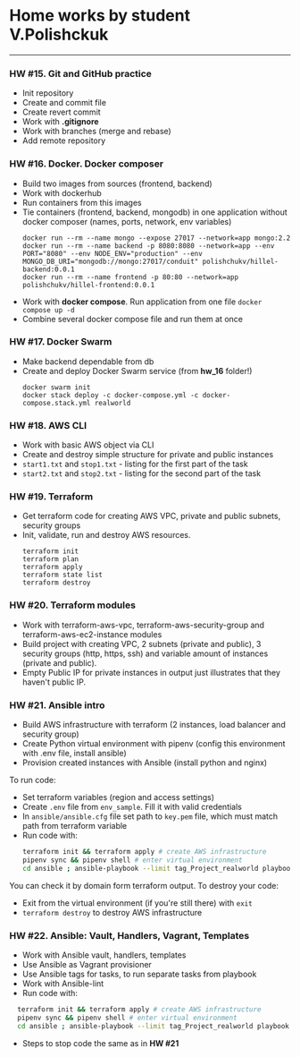 # Home works by student V.Polishckuk

----

### HW #15. Git and GitHub practice
- Init repository
- Create and commit file
- Create revert commit
- Work with **.gitignore**
- Work with branches (merge and rebase)
- Add remote repository

### HW #16. Docker. Docker composer
- Build two images from sources (frontend, backend)
- Work with dockerhub
- Run containers from this images
- Tie containers (frontend, backend, mongodb) in one application without docker composer (names, ports, network, env variables)
    ```
    docker run --rm --name mongo --expose 27017 --network=app mongo:2.2
    docker run --rm --name backend -p 8080:8080 --network=app --env PORT="8080" --env NODE_ENV="production" --env MONGO_DB_URI="mongodb://mongo:27017/conduit" polishchukv/hillel-backend:0.0.1
    docker run --rm --name frontend -p 80:80 --network=app polishchukv/hillel-frontend:0.0.1
    ```
- Work with **docker compose**. Run application from one file
  `docker compose up -d`
- Combine several docker compose file and run them at once

### HW #17. Docker Swarm
- Make backend dependable from db
- Create and deploy Docker Swarm service (from **hw_16** folder!)
  ````
  docker swarm init
  docker stack deploy -c docker-compose.yml -c docker-compose.stack.yml realworld
  ````
  
### HW #18. AWS CLI
- Work with basic AWS object via CLI
- Create and destroy simple structure for private and public instances
- `start1.txt` and `stop1.txt` - listing for the first part of the task
- `start2.txt` and `stop2.txt` - listing for the second part of the task

### HW #19. Terraform
- Get terraform code for creating AWS VPC, private and public subnets, security groups
- Init, validate, run and destroy AWS resources.
  ````
  terraform init
  terraform plan
  terraform apply
  terraform state list
  terraform destroy
  ````
  
### HW #20. Terraform modules
- Work with terraform-aws-vpc, terraform-aws-security-group and terraform-aws-ec2-instance modules
- Build project with creating VPC, 2 subnets (private and public), 3 security groups (http, https, ssh) and variable amount of instances (private and public).
- Empty Public IP for private instances in output just illustrates that they haven't public IP.

### HW #21. Ansible intro
- Build AWS infrastructure with terraform (2 instances, load balancer and security group)
- Create Python virtual environment with pipenv (config this environment with .env file, install ansible)
- Provision created instances with Ansible (install python and nginx)

To run code:
- Set terraform variables (region and access settings)
- Create `.env` file from `env_sample`. Fill it with valid credentials
- In `ansible/ansible.cfg` file set path to `key.pem` file, which must match path from terraform variable
- Run code with:
  ````bash
  terraform init && terraform apply # create AWS infrastructure
  pipenv sync && pipenv shell # enter virtual environment
  cd ansible ; ansible-playbook --limit tag_Project_realworld playbook.yml # provision instances
  ```` 
  
You can check it by domain form terraform output.
To destroy your code:
- Exit from the virtual environment (if you're still there) with `exit`
- `terraform destroy` to destroy AWS infrastructure

### HW #22. Ansible: Vault, Handlers, Vagrant, Templates
- Work with Ansible vault, handlers, templates
- Use Ansible as Vagrant provisioner
- Use Ansible tags for tasks, to run separate tasks from playbook
- Work with Ansible-lint
- Run code with:
````bash
  terraform init && terraform apply # create AWS infrastructure
  pipenv sync && pipenv shell # enter virtual environment
  cd ansible ; ansible-playbook --limit tag_Project_realworld playbook.yml --ask-vault-pass # provision instances
```` 
- Steps to stop code the same as in **HW #21**
